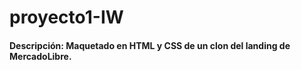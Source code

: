 # proyecto1-IW
#### **Descripción:** Maquetado en HTML y CSS de un clon del landing de MercadoLibre.
